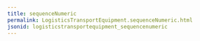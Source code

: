 ```yaml
---
title: sequenceNumeric
permalink: LogisticsTransportEquipment.sequenceNumeric.html
jsonid: logisticstransportequipment_sequencenumeric
---
```

